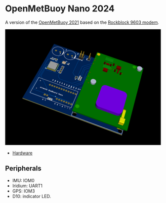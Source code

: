 # OpenMetBuoy Nano 2024

A version of the [OpenMetBuoy 2021](https://github.com/jerabaul29/OpenMetBuoy-v2021a) based on the [Rockblock 9603 modem](https://www.groundcontrol.com/product/rockblock-9603-satellite-modem/).

<img src="./omb-2024-nano-3d.png" alt="3D model of PCB">

* [Hardware](https://github.com/gauteh/omb-nano/issues/6)

## Peripherals

- IMU: IOM0
- Iridium: UART1
- GPS: IOM3
- D10: indicator LED.
